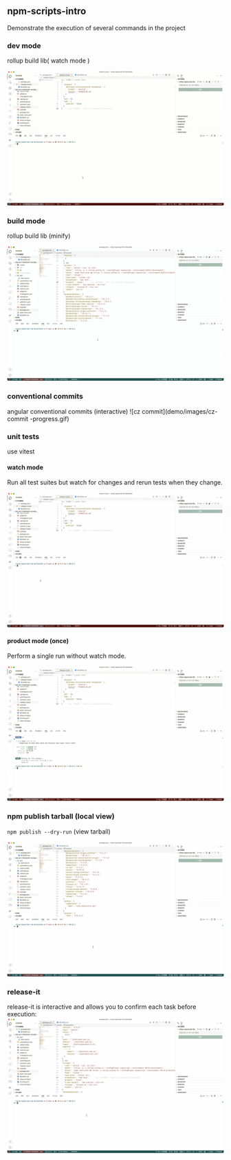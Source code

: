 ## npm-scripts-intro

Demonstrate the execution of several commands in the project

### dev mode

rollup build lib( watch mode )

![prod mode](demo/images/dev-mode.gif)

### build mode

rollup build lib (minify)

![prod mode](demo/images/build-mode.gif)

### conventional commits

angular conventional commits (interactive)
![cz commit](demo/images/cz-commit -progress.gif)

### unit tests

use vitest

#### watch mode

Run all test suites but watch for changes and rerun tests when they change.

![test watch](demo/images/test-watch.gif)

#### product mode (once)

Perform a single run without watch mode.

![ test prod](demo/images/test-prod-once.gif)

### npm publish tarball (local view)

`npm publish --dry-run` (view tarball)

![ npm publish](demo/images/v-pub-tarball.gif)

### release-it

release-it is interactive and allows you to confirm each task before execution:
![release-it-iterative](demo/images/release-it-demo.gif)
